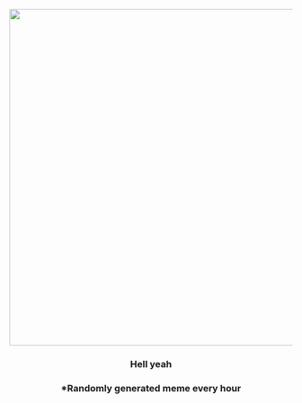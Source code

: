 <p align="center">
        <img src="https://i.redd.it/o29svrpd9dz91.jpg" width="600" height="600">
        </p>
        <h3 align="center">Hell yeah</h3>
        <h3 align="center">*Randomly generated meme every hour</h3>
    